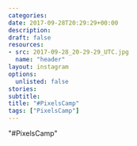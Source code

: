 ```yaml
---
categories:
date: 2017-09-28T20:29:29+00:00
description:
draft: false
resources:
- src: 2017-09-28_20-29-29_UTC.jpg
  name: "header"
layout: instagram
options:
  unlisted: false
stories:
subtitle:
title: "#PixelsCamp"
tags: ["PixelsCamp"]
---
```


"#PixelsCamp"
